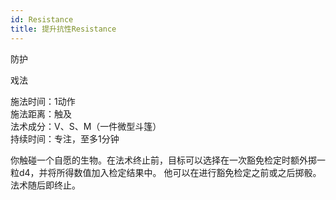 ```yaml
---
id: Resistance
title: 提升抗性Resistance
---
```


防护

戏法

施法时间：1动作  
施法距离：触及  
法术成分：V、S、M（一件微型斗篷）  
持续时间：专注，至多1分钟  


你触碰一个自愿的生物。在法术终止前，目标可以选择在一次豁免检定时额外掷一粒d4，并将所得数值加入检定结果中。
他可以在进行豁免检定之前或之后掷骰。法术随后即终止。
